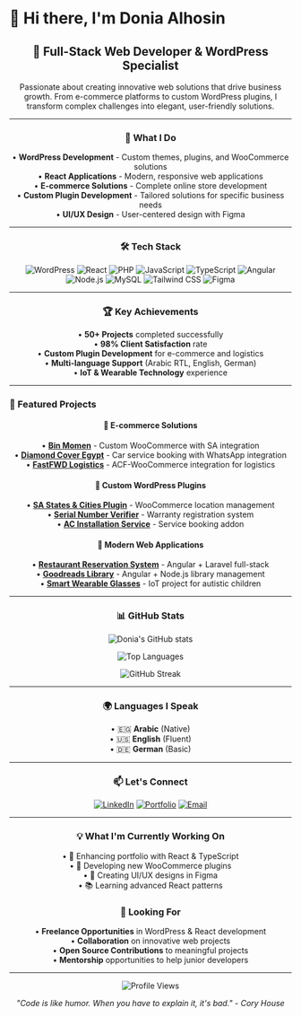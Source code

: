 # 👋 Hi there, I'm Donia Alhosin

<div align="center">

## 🚀 Full-Stack Web Developer & WordPress Specialist

Passionate about creating innovative web solutions that drive business growth. From e-commerce platforms to custom WordPress plugins, I transform complex challenges into elegant, user-friendly solutions.

</div>

---

<div align="center">

### 🎯 What I Do

• **WordPress Development** - Custom themes, plugins, and WooCommerce solutions  
• **React Applications** - Modern, responsive web applications  
• **E-commerce Solutions** - Complete online store development  
• **Custom Plugin Development** - Tailored solutions for specific business needs  
• **UI/UX Design** - User-centered design with Figma

</div>

---

<div align="center">

### 🛠️ Tech Stack

![WordPress](https://img.shields.io/badge/WordPress-21759B?style=for-the-badge&logo=wordpress&logoColor=white)
![React](https://img.shields.io/badge/React-20232A?style=for-the-badge&logo=react&logoColor=61DAFB)
![PHP](https://img.shields.io/badge/PHP-777BB4?style=for-the-badge&logo=php&logoColor=white)
![JavaScript](https://img.shields.io/badge/JavaScript-F7DF1E?style=for-the-badge&logo=javascript&logoColor=black)
![TypeScript](https://img.shields.io/badge/TypeScript-007ACC?style=for-the-badge&logo=typescript&logoColor=white)
![Angular](https://img.shields.io/badge/Angular-DD0031?style=for-the-badge&logo=angular&logoColor=white)
![Node.js](https://img.shields.io/badge/Node.js-43853D?style=for-the-badge&logo=node.js&logoColor=white)
![MySQL](https://img.shields.io/badge/MySQL-00000F?style=for-the-badge&logo=mysql&logoColor=white)
![Tailwind CSS](https://img.shields.io/badge/Tailwind_CSS-38B2AC?style=for-the-badge&logo=tailwind-css&logoColor=white)
![Figma](https://img.shields.io/badge/Figma-F24E1E?style=for-the-badge&logo=figma&logoColor=white)

</div>

---

<div align="center">

### 🏆 Key Achievements

• **50+ Projects** completed successfully  
• **98% Client Satisfaction** rate  
• **Custom Plugin Development** for e-commerce and logistics  
• **Multi-language Support** (Arabic RTL, English, German)  
• **IoT & Wearable Technology** experience

</div>

---

### 🌟 Featured Projects

<div align="center">

#### 🛒 E-commerce Solutions

• **[Bin Momen](https://github.com/devDoniaAlhosin/woocommerce-custom-sa-states-cites)** - Custom WooCommerce with SA integration  
• **[Diamond Cover Egypt](https://github.com/devDoniaAlhosin/car-service-plugin)** - Car service booking with WhatsApp integration  
• **[FastFWD Logistics](https://fastfwd.xyz/)** - ACF-WooCommerce integration for logistics

#### 🔧 Custom WordPress Plugins

• **[SA States & Cities Plugin](https://github.com/devDoniaAlhosin/woocommerce-custom-sa-states-cites)** - WooCommerce location management  
• **[Serial Number Verifier](https://github.com/devDoniaAlhosin/serial-number-verfier)** - Warranty registration system  
• **[AC Installation Service](https://github.com/devDoniaAlhosin/woocommerce-ac-installation-service)** - Service booking addon

#### 🎨 Modern Web Applications

• **[Restaurant Reservation System](https://github.com/devDoniaAlhosin/Restaurant-Reservation-Server)** - Angular + Laravel full-stack  
• **[Goodreads Library](https://goodreadslib.netlify.app/)** - Angular + Node.js library management  
• **[Smart Wearable Glasses](https://github.com/devDoniaAlhosin)** - IoT project for autistic children

</div>

---

<div align="center">

### 📊 GitHub Stats

![Donia's GitHub stats](https://github-readme-stats.vercel.app/api?username=devDoniaAlhosin&show_icons=true&theme=radical&hide_border=true&bg_color=0d1117&title_color=ffffff&text_color=ffffff&icon_color=ffffff)

![Top Languages](https://github-readme-stats.vercel.app/api/top-langs/?username=devDoniaAlhosin&layout=compact&theme=radical&hide_border=true&bg_color=0d1117&title_color=ffffff&text_color=ffffff)

![GitHub Streak](https://github-readme-streak-stats.herokuapp.com/?user=devDoniaAlhosin&theme=radical&hide_border=true&background=0d1117)

</div>

---

<div align="center">

### 🌍 Languages I Speak

• 🇪🇬 **Arabic** (Native)  
• 🇺🇸 **English** (Fluent)  
• 🇩🇪 **German** (Basic)

</div>

---

<div align="center">

### 📫 Let's Connect

[![LinkedIn](https://img.shields.io/badge/LinkedIn-0077B5?style=for-the-badge&logo=linkedin&logoColor=white)](https://www.linkedin.com/in/donia-alhosin-756a3b1ab/)
[![Portfolio](https://img.shields.io/badge/Portfolio-FF5722?style=for-the-badge&logo=todoist&logoColor=white)](https://donia-minimal-folio.vercel.app/)
[![Email](https://img.shields.io/badge/Email-D14836?style=for-the-badge&logo=gmail&logoColor=white)](mailto:doniaelhussien@email.com)

</div>

---

<div align="center">

### 💡 What I'm Currently Working On

• 🔄 Enhancing portfolio with React & TypeScript  
• 🛒 Developing new WooCommerce plugins  
• 🎨 Creating UI/UX designs in Figma  
• 📚 Learning advanced React patterns

### 🎯 Looking For

• **Freelance Opportunities** in WordPress & React development  
• **Collaboration** on innovative web projects  
• **Open Source Contributions** to meaningful projects  
• **Mentorship** opportunities to help junior developers

</div>

---

<div align="center">

<img src="https://komarev.com/ghpvc/?username=devDoniaAlhosin&style=flat-square&color=blue" alt="Profile Views"/>

*"Code is like humor. When you have to explain it, it's bad." - Cory House*

</div> 
